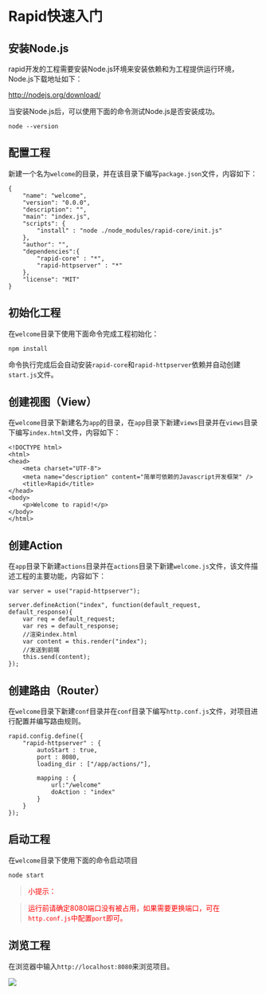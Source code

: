 # Rapid快速入门

## 安装Node.js

rapid开发的工程需要安装Node.js环境来安装依赖和为工程提供运行环境，Node.js下载地址如下：

<http://nodejs.org/download/>

当安装Node.js后，可以使用下面的命令测试Node.js是否安装成功。

	node --version
	
## 配置工程

新建一个名为`welcome`的目录，并在该目录下编写`package.json`文件，内容如下：

	{
    	"name": "welcome",
    	"version": "0.0.0",
    	"description": "",
    	"main": "index.js",
    	"scripts": {
        	"install" : "node ./node_modules/rapid-core/init.js"
    	},
    	"author": "",
    	"dependencies":{
        	"rapid-core" : "*",
        	"rapid-httpserver" : "*"
    	},
    	"license": "MIT"
	}

## 初始化工程

在`welcome`目录下使用下面命令完成工程初始化：

	npm install
	
命令执行完成后会自动安装`rapid-core`和`rapid-httpserver`依赖并自动创建`start.js`文件。


## 创建视图（View）

在`welcome`目录下新建名为`app`的目录，在`app`目录下新建`views`目录并在`views`目录下编写`index.html`文件，内容如下：

	<!DOCTYPE html>
	<html>
	<head>
		<meta charset="UTF-8">
		<meta name="description" content="简单可依赖的Javascript开发框架" />
		<title>Rapid</title>
	</head>
	<body>
		<p>Welcome to rapid!</p>
	</body>
	</html>
	
## 创建Action

在`app`目录下新建`actions`目录并在`actions`目录下新建`welcome.js`文件，该文件描述工程的主要功能，内容如下：

	var server = use("rapid-httpserver");
	
	server.defineAction("index", function(default_request, default_response){
		var req = default_request;
		var res = default_response;
		//渲染index.html
		var content = this.render("index");
		//发送到前端
		this.send(content);
	});
	
## 创建路由（Router）

在`welcome`目录下新建`conf`目录并在`conf`目录下编写`http.conf.js`文件，对项目进行配置并编写路由规则。

	rapid.config.define({
		"rapid-httpserver" : {
			autoStart : true,
			port : 8080,
			loading_dir : ["/app/actions/"],
			
			mapping : {
				url:"/welcome"
				doAction : "index"
			}
		}
	});
	
## 启动工程

在`welcome`目录下使用下面的命令启动项目

	node start
	
><font color="red">小提示：

>运行前请确定8080端口没有被占用，如果需要更换端口，可在`http.conf.js`中配置`port`即可。</font>
	
## 浏览工程

在浏览器中输入`http://localhost:8080`来浏览项目。

![](/md/images/helloworlddemo.png)

